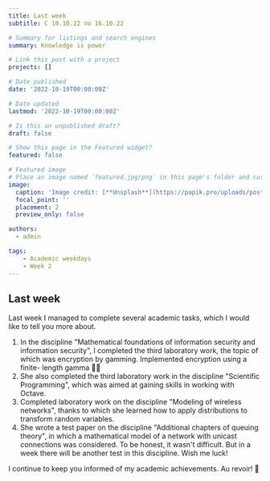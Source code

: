 ```yaml
---
title: Last week
subtitle: С 10.10.22 по 16.10.22

# Summary for listings and search engines
summary: Knowledge is power

# Link this post with a project
projects: []

# Date published
date: '2022-10-19T00:00:00Z'

# Date updated
lastmod: '2022-10-19T00:00:00Z'

# Is this an unpublished draft?
draft: false

# Show this page in the Featured widget?
featured: false

# Featured image
# Place an image named `featured.jpg/png` in this page's folder and customize its options here.
image:
  caption: 'Image credit: [**Unsplash**](https://papik.pro/uploads/posts/2021-12/thumbs/1639486575_20-papik-pro-p-kalendar-risunok-20.jpg)'
  focal_point: ''
  placement: 2
  preview_only: false

authors:
  - admin

tags:
    - Academic weekdays
    - Week 2
---
```



## Last week

Last week I managed to complete several academic tasks, which I would like to tell you more about.
1. In the discipline "Mathematical foundations of information security and information security", I completed the third laboratory work, the topic of which was encryption by gamming. Implemented encryption using a finite- length gamma 👏🏼
2. She also completed the third laboratory work in the discipline "Scientific Programming", which was aimed at gaining skills in working with Octave.
3. Completed laboratory work on the discipline "Modeling of wireless networks", thanks to which she learned how to apply distributions to transform random variables.
4. She wrote a test paper on the discipline "Additional chapters of queuing theory", in which a mathematical model of a network with unicast connections was considered. To be honest, it wasn't difficult. But in a week there will be another test in this discipline. Wish me luck!

I continue to keep you informed of my academic achievements. Au revoir! 👋
